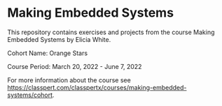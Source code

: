 # Making Embedded Systems
This repository contains exercises and projects from the course Making Embedded Systems by Elicia White.

Cohort Name: Orange Stars

Course Period: March 20, 2022 - June 7, 2022

For more information about the course see https://classpert.com/classpertx/courses/making-embedded-systems/cohort.

